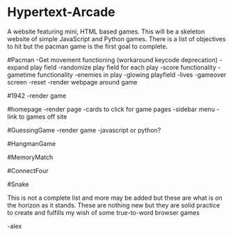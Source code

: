 # Hypertext-Arcade
A website featuring mini, HTML based games. This will be a skeleton website of simple JavaScript and Python games. There is a list of objectives to hit but the pacman game is the first goal to complete. 


#Pacman
  -Get movement functioning (workaround keycode deprecation)
  -expand play field
  -randomize play field for each play
  -score functionality
  -gametime functionality
  -enemies in play
  -glowing playfield
  -lives
  -gameover screen
  -reset
  -render webpage around game

#1942
  -render game

#homepage
  -render page
  -cards to click for game pages
  -sidebar menu
  -link to games off site

#GuessingGame
  -render game
  -javascript or python?

#HangmanGame

#MemoryMatch

#ConnectFour

#Snake

This is not a complete list and more may be added but these are what is on the horizon as it stands. These are nothing new but they are solid practice to create and fulfills my  wish of some true-to-word browser games 

-alex

